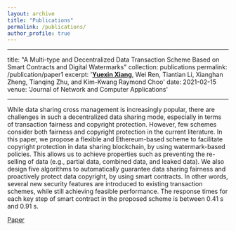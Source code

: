 ```yaml
---
layout: archive
title: "Publications"
permalink: /publications/
author_profile: true
---
```


---
title: "A Multi-type and Decentralized Data Transaction Scheme Based on Smart Contracts and Digital Watermarks"
collection: publications
permalink: /publication/paper1
excerpt: '**<u>Yuexin Xiang</u>**, Wei Ren, Tiantian Li, Xianghan Zheng, Tianqing Zhu, and Kim-Kwang Raymond Choo'
date: 2021-02-15
venue: 'Journal of Network and Computer Applications'

---

While data sharing cross management is increasingly popular, there are challenges in such a decentralized data sharing mode, especially in terms of transaction fairness and copyright protection. However, few schemes consider both fairness and copyright protection in the current literature. In this paper, we propose a flexible and Ethereum-based scheme to facilitate copyright protection in data sharing blockchain, by using watermark-based policies. This allows us to achieve properties such as preventing the re-selling of data (e.g., partial data, combined data, and leaked data). We also design five algorithms to automatically guarantee data sharing fairness and proactively protect data copyright, by using smart contracts. In other words, several new security features are introduced to existing transaction schemes, while still achieving feasible performance. The response times for each key step of smart contract in the proposed scheme is between 0.41 s and 0.91 s.

[Paper](https://www.sciencedirect.com/science/article/pii/S1084804520304057)
